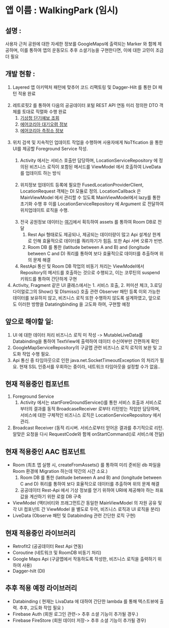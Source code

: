 # 앱 이름 : WalkingPark (임시) 

## 설명 :
사용자 근처 공원에 대한 자세한 정보를 GoogleMaps에 출력되는 Marker 와 함께 제공하며, 이를 통하여 앱의 운동모드 
추후 소셜기능을 구현한다면, 이에 대한 고민이 조금 더 필요
## 개발 현황 : 
1. Layered 앱 아키텍처 패턴에 맞추어 코드 리팩토링 및 Dagger-Hilt 를 통한 DI 패턴 적용 완료<br/><br/>
2. 레트로핏2 를 통하여 다음의 공공데이터 포털 REST API 연동 미리 정의한 DTO 객체를 토대로 직렬화 수행 완료
    1. <a href="https://www.data.go.kr/tcs/dss/selectApiDataDetailView.do?publicDataPk=15084084">기상청 단기예보 조회<a>
    2. <a href="https://www.data.go.kr/tcs/dss/selectApiDataDetailView.do?publicDataPk=15073861">에어코리아 대기오렴 정보<a>
    3. <a href="https://www.data.go.kr/tcs/dss/selectApiDataDetailView.do?publicDataPk=15073877">에어코리아 측정소 정보<a><br/><br/>
3. 위치 검색 및 지속적인 업데이트 작업을 수행하며 사용자에게 NoTfication 을 통한 UI를 제공할 Foreground Service 작성.<br/><br/>
    1. Activity 에서는 서비스 호출만 담당하며, LocationServiceRepository 에 정의된 비즈니스 로직이 포함된 메서드를 ViewModel 에서 호출하여 LiveData 를 업데이트 하는 방식<br/><br/>
    2. 위치정보 업데이트 등록에 필요한 FusedLocationProviderClient, LocationRequest 객체는 DI 모듈로 정의. LocationCallback 은 MainViewModel 에서 관리할 수 있도록 MainViewModel에서 lazy를 통한 초기화 수행 후 이를 LocationServiceRepository 에 Argument 로 전달하여 위치업데이트 로직을 수행.<br/><br/>
    3. 전국 공원정보 데이터는 <a href="https://www.data.go.kr/data/15012890/standard.do">여기</a>에서 획득하여 assets 를 통하여 Room DB로 전달
        1. Rest Api 형태로도 제공되나, 제공되는 데이터량이 많고 Api 설계상 한계로 인해 효율적으로 데이터를 쿼리하기가 힘듬. 또한 Api 서버 오류가 빈번.
        2. Room DB 를 통한 (latitude between A and B) and (longitude between C and D) 쿼리를 통하여 보다 효율적으로 데이터를 추출하며 위의 문제 해결
    4. RestApi 통신 및 Room DB 작업의 비동기 처리는 ViewModel에서 Repository의 메서드를 호출하는 것으로 수행되고, 이는 코루틴의 suspend 키워드를 통하여 간단하게 구현
4. Activity, Fragment 같은 UI 클래스에서는 1. 서비스 호출, 2. 퍼미션 체크, 3.로딩 다이얼로그의 Show() 및 DIsmiss() 호출 관련 Observer 패턴 등록 이외 가능한 데이터를 보유하지 않고, 비즈니스 로직 또한 수행하지 않도록 설계하였고, 앞으로도 이러한 방향을 Datatingbinding 을 고도화 하여, 구현할 예정  
    
## 앞으로 해야할 일: 
1. UI 에 대한 데이터 처리 비즈니스 로직 미 작성 -> MutableLiveData를 Databinding을 통하여 TextView에 출력하여 데이터 수신여부만 간편하게 확인
2. GoogleMapServiceRepository의 구글맵 관련 비즈니스 로직 로직의 보완 및 고도화 작업 수행 필요. 
3. Api 통신 중 타임아웃으로 인한 java.net.SocketTimeoutException 의 처리가 필요. 현재 SSL 인증서를 우회하는 중이라, 네트워크 타임아웃을 설정할 수가 없음..

## 현재 적용중인 컴포넌트
1. Foreground Service 
    1. Activity 에서는 startForeGroundService()를 통한 서비스 호출과 서비스로부터의 결과를 동적 BroadcaseReceiver 로부터 리턴받는 작업만 담당하며, 서비스에 대한 구체적인 비즈니스 로직은 LocationServiceRepository 에서 관리.
2. Broadcast Receiver (동적 리시버. 서비스로부터 얻어온 결과를 추기적으로 리턴. 알맞은 요청을 다시 RequestCode와 함께 onStartCommand()로 서비스에 전달)

## 현재 적용중인 AAC 컴포넌트
- Room (최초 앱 실행 시, createFromAssets() 를 통하여 미리 준비된 db 파일을 Room 환경에 Migration 하는데 약간의 시간 소요.)
  1. Room DB 를 통한 (latitude between A and B) and (longitude between C and D) 쿼리를 통하여 보다 효율적으로 데이터를 추출하며 위의 문제 해결
  3. 공공데이터 Rest-Api 에서 기상 정보를 얻기 위하여 URI에 제공해야 하는 좌표값을 계산하기 위한 로컬 DB 구축
- ViewModel (액티비티와 프래그먼트간 동일한 MainViewModel 의 자원 공유 및 각 UI 컴포넌트 간 ViewModel 을 별도로 두어, 비즈니스 로직과 UI 로직을 분리)
- LiveData (Observe 패턴 및 Databinding 관련 간단한 로직 구현)

## 현재 적용중인 라이브러리
- Retrofit2 (공공데이터 Rest Api 연동)
- Coroutine (네트워크 및 RoomDB 비동기 처리)
- Google Maps Api (구글맵에서 작동하도록 작성한, 비즈니스 로직을 출력하기 위하여 사용)
- Dagger-hilt (DI)

## 추후 적용 예정 라이브러리 
- Databinding ( 현재는 LivaData 에 대하여 간단한 lambda 를 통해 텍스트뷰에 출력. 추후, 고도화 작업 필요 )
- Firebase Auth (회원 로그인 관련-> 추후 소셜 기능이 추가될 경우.)
- Firebase FireStore (회원 데이터 저장-> 추후 소셜 기능이 추가될 경우)
